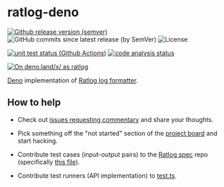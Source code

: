 # ratlog-deno

[![Github release version (semver)](https://img.shields.io/github/v/release/legowerewolf/ratlog-deno?sort=semver)](https://github.com/legowerewolf/ratlog-deno/releases/latest)
![GitHub commits since latest release (by SemVer)](https://img.shields.io/github/commits-since/legowerewolf/ratlog-deno/latest?sort=semver)
![License](https://img.shields.io/github/license/legowerewolf/ratlog-deno)

[![unit test status (Github Actions)](https://img.shields.io/github/workflow/status/legowerewolf/ratlog-deno/Deno?label=unit%20tests)](https://github.com/legowerewolf/ratlog-deno/actions?query=workflow%3ADeno)
[![code analysis status](https://img.shields.io/github/workflow/status/legowerewolf/ratlog-deno/CodeQL?label=CodeQL%20vulnerability%20analysis)](https://github.com/legowerewolf/ratlog-deno/actions?query=workflow%3ACodeQL)

[![On deno.land/x/ as ratlog](https://img.shields.io/badge/deno%20%2Fx%2F-ratlog-informational)](https://deno.land/x/ratlog)

[Deno](https://deno.land/) implementation of
[Ratlog log formatter](https://github.com/ratlog/ratlog-spec).

## How to help

- Check out
  [issues requesting commentary](https://github.com/legowerewolf/ratlog-deno/issues?q=is%3Aissue+is%3Aopen+label%3Arequesting_commentary)
  and share your thoughts.

- Pick something off the "not started" section of the
  [project board](https://github.com/legowerewolf/ratlog-deno/projects/1) and
  start hacking.

- Contribute test cases (input-output pairs) to the
  [Ratlog spec](https://github.com/ratlog/ratlog-spec) repo (specifically
  [this file](https://github.com/ratlog/ratlog-spec/blob/master/ratlog.testsuite.json)).

- Contribute test runners (API implementation) to
  [test.ts](https://github.com/legowerewolf/ratlog-deno/blob/main/test.ts).
